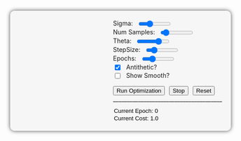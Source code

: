<style>
  #plot-container-wrapper {
    background-color: rgba(240, 240, 240, 0.5);
    border-radius: 10px;
    box-shadow: 0 0 10px rgba(0, 0, 0, 0.7);
    padding: 20px;
    justify-content: space-between;
  }
  #plot-container {
    display: flex;
    justify-content: space-between;
    align-items: center;
  }
  #plot {
    width: 65%;
  }
  .slider {
    margin-left: 5%;
    width: 30%;
  }
  .textbox {
    border-style: solid; 
    box-shadow: inset 0px 0px 0px 0px black; 
    border: none; 
    background-color: transparent;
  }
</style>


<div id="plot-container-wrapper">
    <div id="plot-container">
      <div id="plot"></div>
      <div>
        <div style="display: flex">
          <label for="sigma">Sigma:</label>
          <input class="slider" type="range" min="0.33" max="2.5" step="0.01" value="1" id="sigma">
        </div>
        <div style="display: flex">
          <label for="num-samples">Num Samples:</label>
          <input class="slider" type="range" min="2" max="100" step="2" value="10" id="num-samples">
        </div>
        <div style="display: flex">
          <label for="theta">Theta:</label>
          <input class="slider" type="range" min="-4" max="-0.5" step="0.1" value="-1.5" id="theta">
        </div>
        <div style="display: flex">
          <label for="stepsize">StepSize:</label>
          <input class="slider" type="range" min="0.001" max="0.5" step="0.01" value="0.1" id="stepsize">
        </div>
        <div style="display: flex">
          <label for="epochs">Epochs:</label>
          <input class="slider" type="range" min="10" max="700" step="1" value="200" id="epochs">
        </div>
        <div style="display: flex">
            <input type="checkbox" id="cb_antithetic" checked>
            <div style="margin-left: 10px;">Antithetic?</div>
        </div>
        <div style="display: flex">
            <input type="checkbox" id="cb_showsmoothed">
            <div style="margin-left: 10px;">Show Smooth?</div>
        </div>
        <div style="display: flex;">
          <button style="float: left; margin-top: 14px;" onclick="optimize()">Run Optimization</button>
          <button style="float: left; margin-left: 10px; margin-top: 14px;" onclick="stop_anim()">Stop</button>
          <button style="float: left; margin-left: 10px; margin-top: 14px;" onclick="reset()">Reset</button>
        </div>
        _______________________________________
        <div style="display: flex; margin-top: 10px">
            <input type="text" class="textbox" id="epoch_text" value="Current Epoch: 0">
        </div>
        <div style="display: flex">
            <input type="text" class="textbox" id="cost_text" value="Current Cost: 1.0">
        </div>
      </div>
    </div>
</div>

<script src="https://cdn.plot.ly/plotly-latest.min.js"></script>
<script>
  
function stepEdge(x) {
	return x < 0 ? 1 : 0; 
}

function calcGradGaussian(x, sigma) {
		// already sampling the positivized function here 
    return (Math.abs(x) / Math.pow(sigma, 2)) * calcGaussian(x, sigma=sigma);
}

function gradGaussianKernel(x, sigma) {
	return -(x / Math.pow(sigma, 2)) * calcGaussian(x, sigma=sigma);
}

function get_pdf(x, sigma) {
	return 0.5 * sigma * Math.sqrt(2.0 * Math.PI) * x;
}

function calcGaussian(x, sigma) {
  return 1.0 / (sigma * Math.sqrt(2 * Math.PI)) * Math.exp(-Math.pow(x, 2) / (2 * Math.pow(sigma, 2)));
}

// sample from a standard normal, N(0,1)
function boxmueller() {
  return Math.sqrt(-2 * Math.log(Math.random())) * Math.cos(2 * Math.PI * Math.random());
}

// convert standard normal samples to scaled normal 
function sampleGaussian(sigma = 1.0) {
  return sigma * boxmueller();
}

function icdf(x, sigma) {
	if (x > 0.5) {
  	return Math.sqrt(-2.0 * Math.pow(sigma, 2) * Math.log(2.0 * (1.0 - x)));
  } else {
  	return Math.sqrt(-2.0 * Math.pow(sigma, 2) * Math.log(2.0 * x));
  }
}

function clean_random(x) {
	var eps = 0.0001
  if (x < eps) {x += eps;}					// too close to zero 
  if (x - 0.5 < eps) {x -= eps;}		// too close to 0.5
  if (0.5 - x < eps) {x += eps;}		// too close to 0.5
  if (1.0 - x < eps) {x -= eps;}		// too close to 1
  return x; 
} 


function getGradGaussianSamples(n_samples, sigma, antithetic) {
	var samples = [] 
  var f_x = []
  var p_x = []
  for (var i = 0; i < n_samples; i++) {
  	
    var rand = clean_random(Math.random());
    var x_i = icdf(rand, sigma) * (rand < 0.5 ? -1.0 : 1.0); 
    samples.push(x_i);
    
    if (antithetic) {
      var arand = 1.0 - rand; 
      var x_i = icdf(arand, sigma) * (arand < 0.5 ? -1.0 : 1.0); 
      samples.push(x_i);
    }
  }  
  
  // calculcate sample value and pdf 
  for (var i = 0; i<samples.length; i+=1){
    var f_xi = Math.abs(samples[i]) / Math.pow(sigma, 2) * calcGaussian(samples[i], sigma);
    var p_xi = 0.5 * sigma * Math.sqrt(2.0 * Math.PI) * f_xi;
    f_x.push(f_xi);
    p_x.push(p_xi); 
  }
  
  return [samples, f_x, p_x];
}

function getGaussianSamples(n_samples, sigma, antithetic) {
	var samples = []
  var p_x = []
  for (var i = 0; i < n_samples; i++) {
    var x_i = sampleGaussian(sigma);
    samples.push(x_i);
    if (antithetic) {samples.push(x_i * -1.0);}
  }
  
  // calc sample value 
  for (var i = 0; i < samples.length; i+=1) {
  	p_x.push(calcGaussian(samples[i], sigma=sigma));
  }
	return [samples, p_x]; 
}

function mc_estimate(f_x, p_x) {
	var N = f_x.length; 
  var estimate = 0.0; 
  for (var i = 0; i < N; i += 1) {
  	estimate += (f_x[i] / p_x[i]);
  }
  return estimate / N; 
}

function mse(x, y) {
	return Math.pow((x - y), 2); 
 } 

function convolve(theta, n_samples, samples, pdfs, sigma, goal) {
	var outputs = [];
  
  goal = 0.0; 		// after rendering! 
  
  var tmp = []
  for(var i = 0; i < n_samples; i+=1) {
  	var tau = samples[i];
    var w = gradGaussianKernel(tau, sigma);
    
    var theta_p = theta - tau; 
    var fn = stepEdge(theta_p);
    var weighted_fn_val = mse(fn, goal) * w; 
    
    outputs.push(weighted_fn_val); 
  }
  
  var final_estimate = mc_estimate(outputs, pdfs);
  return final_estimate;
}

function avg_list(vals) {
	var average = 0.0; 
	for (var i = 0; i < vals.length; i++) {
  	average += vals[i];
  }
  return average / vals.length; 
}


function optimize() {
	if (run_anim){return;}		// avoid double-running, e.g., when button is clicked while anim is running 
  
	sigma = parseFloat(sigmaSlider.value);
  var theta = parseFloat(thetaSlider.value); 
  var epochs = parseInt(epochsSlider.value);
  var stepsize = parseFloat(stepsizeSlider.value);
  var numSamples = parseInt(numSamplesSlider.value);
  var nsamples_real = antithetic_checkbox.checked ? Math.round(numSamples / 2.0) : numSamples; 

	run_anim = true; 
  Plotly.update('plot', {x: [[theta]], y: [[stepEdge(theta)]]}, {}, 6);
	Plotly.update('plot', {visible: true}, {}, 6);
	
  var gt_theta; gt_theta = 0.0; 
  
  let i = 0; 
  const updateTrace = () => {
    if (i < epochs && run_anim) {
      
      // get gradient by convolving and multiplying by kernel: 
      const [x_i, f_xi, p_xi] = getGradGaussianSamples(numSamples, sigma, antithetic_checkbox.checked);
    
      var grad = convolve(theta, nsamples_real, x_i, p_xi, sigma, gt_theta);
      
      // grad. descent step 
      theta -= stepsize * grad; 
    
    	var cost = mse(stepEdge(theta), gt_theta); 
      update_trajectory([theta, stepEdge(theta), cost]); 
      text_epochs.value = 'Current Epoch: ' + (i+1).toString(); 
      text_cost.value = 'Current Cost: ' + cost.toString() + '.0'; 
      
      // make timeout so that display is able to react 
      setTimeout(updateTrace, 5); 
      i++; 
    }
  }
  
  // call function 
  updateTrace(); 
 }
    
function update_trajectory(values){
  const traj = plot.data[6];
  var xData = traj.x;
	var yData = traj.y;
  xData.push(values[0]); 
  yData.push(values[1]);
  
  Plotly.update('plot', {x: [xData], y: [yData]}, {}, 6);
  //Plotly.relayout('plot', {'annotations[0].text': 'Cost: ' + values[2].toString() + '.0'});
}


defaults = {'sigma': 1.0, 'nsamples': 10, 'epochs': 600, 'stepsize': 0.1, 'theta': -1.5};

// Define the data for the Gaussian distribution
var x = [], y_gauss = [], y_gradgauss = [], y_step = [], sigma = 1;
for (var i = -5; i < 5; i += 0.01) {
  x.push(i);
  y_step.push(stepEdge(i));
  y_gauss.push(calcGaussian(i, sigma = sigma));
  y_gradgauss.push(calcGradGaussian(i, sigma=sigma));
}

// Create the initial plot, declare all the traces 
var gaussianTrace = {
  x: x,
  y: y_gauss,
  name: 'Gaussian',
  type: 'scatter',
  opacity: 0.25
};
var gradGaussianTrace = {
  x: x,
  y: y_gradgauss,
  name: 'Grad. of Gaussian',
  type: 'scatter',
  marker: {color: 'rgb(0, 0, 0)'}
};
var stepTrace = {
  x: x,
  y: y_step,
  name: 'Step Function',
  type: 'scatter'
};
var sampleTrace = {
    x: [],
    y: [],
    name: 'Samples',
    showlegend: false,
    mode: 'markers',
    opacity: 0.5,
    marker: {
      size: 7,
      symbol: 'diamond',
      color: 'black'
    }
};
var sampleTrace_gg = {
    x: [],
    y: [],
    name: 'Samples_gg',
    showlegend: false,
    mode: 'markers',
    opacity: 0.8,
    marker: {
      size: 7,
      symbol: 'diamond',
      color: 'black'
    }
};  
var smoothedFn = {
  x: [],
  y: [],
  name: 'Smoothed',
  type: 'scatter',
  marker: {color: 'rgb(255, 0, 255)'}
};
var trajectory = {
	x: [defaults.theta], 
  y: [1.0], 
  name: 'Trajectory', 
  type: 'scatter', 
  mode: 'markers',
  marker: {color: 'lime', size: 10, line: {color: 'grey', width: 1}}
};
var layout = {
  title: 'Step Edge convolved with Gaussian',
  xaxis: {title: 'x', 'range': [-5, 5]},
  yaxis: {title: 'y', 'range': [-0.1, 1.2]},
  legend: {orientation: 'h', y: 0.0},
  shapes: [{type: 'rect',
           xref: 'x',
           yref: 'paper',
           x0: 0,
           y0: 0.075,
           x1: 5,
           y1: 0.15,
           fillcolor: 'royalblue',
           opacity: 0.6,
           layer: 'below',
           line: {width: 0}}],
  /* annotations: [
    {
      x: 0.95,
      y: 0.95,
      xref: 'paper',
      yref: 'paper',
      text: 'Cost: 1.0',
      borderpad: 5,
      bordercolor: 'gray',
      borderwidth: 1,
      borderradius: 10,
      boxshadow: '0 0 5px rgba(0, 0, 0, 0.3)',
      showarrow: false,
      font: {
        size: 12,
        color: 'black'
      },
      bgcolor: 'lightgrey',
      opacity: 0.8
    }
  ] */
};
Plotly.newPlot('plot', [gaussianTrace,
											  stepTrace, 
                        gradGaussianTrace,
                        sampleTrace,
                        sampleTrace_gg,
                        smoothedFn,
                        trajectory], layout);

function reset_textboxes() {
  text_cost.value = 'Current Cost: 1.0'; 
  text_epochs.value = 'Current Epoch: 0';
}

function reset(incl_plots=true) {
	sigmaSlider.value = defaults.sigma; 
  thetaSlider.value = defaults.theta;
  epochsSlider.value = defaults.epochs; 
  stepsizeSlider.value = defaults.stepsize; 
  numSamplesSlider.value = defaults.nsamples; 
  smoothed_checkbox.checked = false;
  antithetic_checkbox.checked = true;
  reset_textboxes(); 
  if (incl_plots) update_plots();
}

var sigmaSlider = document.getElementById('sigma');
var thetaSlider = document.getElementById('theta');
var epochsSlider = document.getElementById('epochs');
var stepsizeSlider = document.getElementById('stepsize');
var numSamplesSlider = document.getElementById('num-samples');
var smoothed_checkbox = document.getElementById('cb_showsmoothed');
var antithetic_checkbox = document.getElementById('cb_antithetic');

var text_cost = document.getElementById('cost_text')
var text_epochs = document.getElementById('epoch_text')

reset(incl_plots=false); 		// set default values to sliders 

var run_anim = false; 
[sigmaSlider, numSamplesSlider, thetaSlider, smoothed_checkbox,
 antithetic_checkbox, epochsSlider, stepsizeSlider].forEach(function(element) {
   element.addEventListener('input', function() {
      update_plots();
      stop_anim(); 
      reset_textboxes(); 
   });
});

function stop_anim() {
	run_anim = false; 
}

function update_plots(){
	
  if (!smoothed_checkbox.checked) {Plotly.update('plot', {visible: false}, {}, 5);}
  else {Plotly.update('plot', {visible: true}, {}, 5);}
  
  sigma = parseFloat(sigmaSlider.value);
  var theta_init = parseFloat(thetaSlider.value);
  var numSamples = parseInt(numSamplesSlider.value);
  
  // remove (potential) trajectory 
  Plotly.update('plot', {visible: true}, {}, 6);
  Plotly.update('plot', {x: [[theta_init]], y: [[stepEdge(theta_init)]]}, {}, 6); 
  
  // update gaussian plots: for gradgaussian, plot pdf, to have same scale easier 
  for (var i = 0; i < x.length; i++) {
    y_gauss[i] = calcGaussian(x[i], sigma = sigma);
    y_gradgauss[i] = 0.5 * sigma * Math.sqrt(2.0 * Math.PI) * calcGradGaussian(x[i], sigma=sigma);		
  }
  Plotly.update('plot', {y: [y_gauss]}, {}, 0,);				// {} is update for layout, 0 is selector index
  Plotly.update('plot', {y: [y_gradgauss]}, {}, 2,);		// {} is update for layout, 0 is selector index
  
  // update annotation box: 
  Plotly.relayout('plot', {'annotations[0].text': 'Cost: 1.0'});
  
  // update samples: get samples and update the plots 
  var nsamples_real = antithetic_checkbox.checked ? Math.floor(numSamples / 2.0) : numSamples; 
	const [xsampled_gauss, ysampled_gauss] = getGaussianSamples(nsamples_real, sigma, antithetic_checkbox.checked);
  const [x_gradG, y_gradG, pdf_gradG] = getGradGaussianSamples(nsamples_real, sigma, antithetic_checkbox.checked);

	Plotly.update('plot', {x: [xsampled_gauss], y: [ysampled_gauss]}, {}, 3);		
  Plotly.update('plot', {x: [x_gradG], y: [pdf_gradG]}, {}, 4);
  
  if (!smoothed_checkbox.checked) {
  	return;
  } else {
  
    // go through all x's, for every x make a "smoothed" y-val by sampling N pts from the current
    // x coordinate, and then query and avg their fn val 
    var smoothed = []
    for(var i = 0; i < x.length; i+=1) {
      var theta = x[i]		// go from -5 to 5 

			// we concolve with the Gaussian, not the grad.gaussian! 
      //const [xg, yg, pdf_g] = getGradGaussianSamples(nsamples_real, sigma, antithetic_checkbox.checked);
      const [xg, yg] = getGaussianSamples(nsamples_real, sigma, antithetic_checkbox.checked);

      var fn_avg; fn_avg = 0.0;
      for (var j=0; j < xg.length; j+=1) {
        var theta_perturbed = theta - xg[j]; 
        fn_avg += stepEdge(theta_perturbed);
      }

      smoothed.push(fn_avg / numSamples); 
    }

    Plotly.update('plot', {x: [x], y: [smoothed]}, {}, 5);
  }
}



</script>